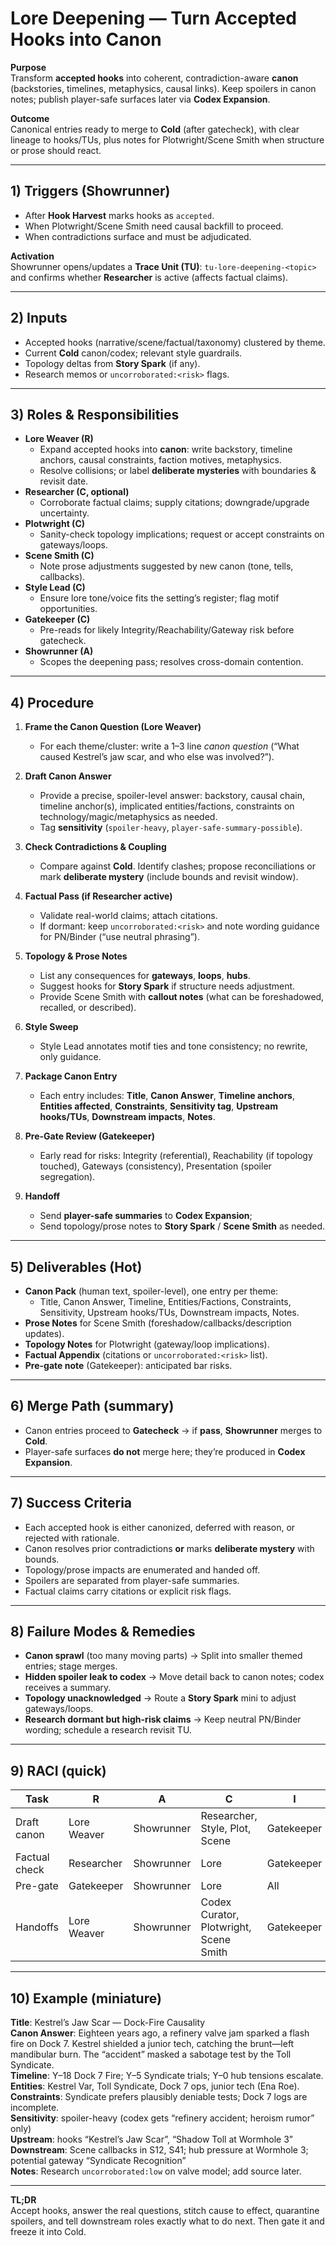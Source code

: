 # Lore Deepening — Turn Accepted Hooks into Canon

**Purpose**  
Transform **accepted hooks** into coherent, contradiction-aware **canon** (backstories, timelines, metaphysics, causal links). Keep spoilers in canon notes; publish player-safe surfaces later via **Codex Expansion**.

**Outcome**  
Canonical entries ready to merge to **Cold** (after gatecheck), with clear lineage to hooks/TUs, plus notes for Plotwright/Scene Smith when structure or prose should react.

---

## 1) Triggers (Showrunner)

- After **Hook Harvest** marks hooks as `accepted`.
- When Plotwright/Scene Smith need causal backfill to proceed.
- When contradictions surface and must be adjudicated.

**Activation**  
Showrunner opens/updates a **Trace Unit (TU)**: `tu-lore-deepening-<topic>` and confirms whether **Researcher** is active (affects factual claims).

---

## 2) Inputs

- Accepted hooks (narrative/scene/factual/taxonomy) clustered by theme.
- Current **Cold** canon/codex; relevant style guardrails.
- Topology deltas from **Story Spark** (if any).
- Research memos or `uncorroborated:<risk>` flags.

---

## 3) Roles & Responsibilities

- **Lore Weaver (R)**
  - Expand accepted hooks into **canon**: write backstory, timeline anchors, causal constraints, faction motives, metaphysics.
  - Resolve collisions; or label **deliberate mysteries** with boundaries & revisit date.
- **Researcher (C, optional)**
  - Corroborate factual claims; supply citations; downgrade/upgrade uncertainty.
- **Plotwright (C)**
  - Sanity-check topology implications; request or accept constraints on gateways/loops.
- **Scene Smith (C)**
  - Note prose adjustments suggested by new canon (tone, tells, callbacks).
- **Style Lead (C)**
  - Ensure lore tone/voice fits the setting’s register; flag motif opportunities.
- **Gatekeeper (C)**
  - Pre-reads for likely Integrity/Reachability/Gateway risk before gatecheck.
- **Showrunner (A)**
  - Scopes the deepening pass; resolves cross-domain contention.

---

## 4) Procedure

1. **Frame the Canon Question (Lore Weaver)**

   - For each theme/cluster: write a 1–3 line _canon question_ (“What caused Kestrel’s jaw scar, and who else was involved?”).

2. **Draft Canon Answer**

   - Provide a precise, spoiler-level answer: backstory, causal chain, timeline anchor(s), implicated entities/factions, constraints on technology/magic/metaphysics as needed.
   - Tag **sensitivity** (`spoiler-heavy`, `player-safe-summary-possible`).

3. **Check Contradictions & Coupling**

   - Compare against **Cold**. Identify clashes; propose reconciliations or mark **deliberate mystery** (include bounds and revisit window).

4. **Factual Pass (if Researcher active)**

   - Validate real-world claims; attach citations.
   - If dormant: keep `uncorroborated:<risk>` and note wording guidance for PN/Binder (“use neutral phrasing”).

5. **Topology & Prose Notes**

   - List any consequences for **gateways**, **loops**, **hubs**.
   - Suggest hooks for **Story Spark** if structure needs adjustment.
   - Provide Scene Smith with **callout notes** (what can be foreshadowed, recalled, or described).

6. **Style Sweep**

   - Style Lead annotates motif ties and tone consistency; no rewrite, only guidance.

7. **Package Canon Entry**

   - Each entry includes: **Title**, **Canon Answer**, **Timeline anchors**, **Entities affected**, **Constraints**, **Sensitivity tag**, **Upstream hooks/TUs**, **Downstream impacts**, **Notes**.

8. **Pre-Gate Review (Gatekeeper)**

   - Early read for risks: Integrity (referential), Reachability (if topology touched), Gateways (consistency), Presentation (spoiler segregation).

9. **Handoff**
   - Send **player-safe summaries** to **Codex Expansion**;
   - Send topology/prose notes to **Story Spark** / **Scene Smith** as needed.

---

## 5) Deliverables (Hot)

- **Canon Pack** (human text, spoiler-level), one entry per theme:
  - Title, Canon Answer, Timeline, Entities/Factions, Constraints, Sensitivity, Upstream hooks/TUs, Downstream impacts, Notes.
- **Prose Notes** for Scene Smith (foreshadow/callbacks/description updates).
- **Topology Notes** for Plotwright (gateway/loop implications).
- **Factual Appendix** (citations or `uncorroborated:<risk>` list).
- **Pre-gate note** (Gatekeeper): anticipated bar risks.

---

## 6) Merge Path (summary)

- Canon entries proceed to **Gatecheck** → if **pass**, **Showrunner** merges to **Cold**.
- Player-safe surfaces **do not** merge here; they’re produced in **Codex Expansion**.

---

## 7) Success Criteria

- Each accepted hook is either canonized, deferred with reason, or rejected with rationale.
- Canon resolves prior contradictions **or** marks **deliberate mystery** with bounds.
- Topology/prose impacts are enumerated and handed off.
- Spoilers are separated from player-safe summaries.
- Factual claims carry citations or explicit risk flags.

---

## 8) Failure Modes & Remedies

- **Canon sprawl** (too many moving parts) → Split into smaller themed entries; stage merges.
- **Hidden spoiler leak to codex** → Move detail back to canon notes; codex receives a summary.
- **Topology unacknowledged** → Route a **Story Spark** mini to adjust gateways/loops.
- **Research dormant but high-risk claims** → Keep neutral PN/Binder wording; schedule a research revisit TU.

---

## 9) RACI (quick)

| Task          | R           | A          | C                                      | I          |
| ------------- | ----------- | ---------- | -------------------------------------- | ---------- |
| Draft canon   | Lore Weaver | Showrunner | Researcher, Style, Plot, Scene         | Gatekeeper |
| Factual check | Researcher  | Showrunner | Lore                                   | Gatekeeper |
| Pre-gate      | Gatekeeper  | Showrunner | Lore                                   | All        |
| Handoffs      | Lore Weaver | Showrunner | Codex Curator, Plotwright, Scene Smith | Gatekeeper |

---

## 10) Example (miniature)

**Title**: Kestrel’s Jaw Scar — Dock-Fire Causality  
**Canon Answer**: Eighteen years ago, a refinery valve jam sparked a flash fire on Dock 7. Kestrel shielded a junior tech, catching the brunt—left mandibular burn. The “accident” masked a sabotage test by the Toll Syndicate.  
**Timeline**: Y–18 Dock 7 Fire; Y–5 Syndicate trials; Y–0 hub tensions escalate.  
**Entities**: Kestrel Var, Toll Syndicate, Dock 7 ops, junior tech (Ena Roe).  
**Constraints**: Syndicate prefers plausibly deniable tests; Dock 7 logs are incomplete.  
**Sensitivity**: spoiler-heavy (codex gets “refinery accident; heroism rumor” only)  
**Upstream**: hooks “Kestrel’s Jaw Scar”, “Shadow Toll at Wormhole 3”  
**Downstream**: Scene callbacks in S12, S41; hub pressure at Wormhole 3; potential gateway “Syndicate Recognition”  
**Notes**: Research `uncorroborated:low` on valve model; add source later.

---

**TL;DR**  
Accept hooks, answer the real questions, stitch cause to effect, quarantine spoilers, and tell downstream roles exactly what to do next. Then gate it and freeze it into Cold.
